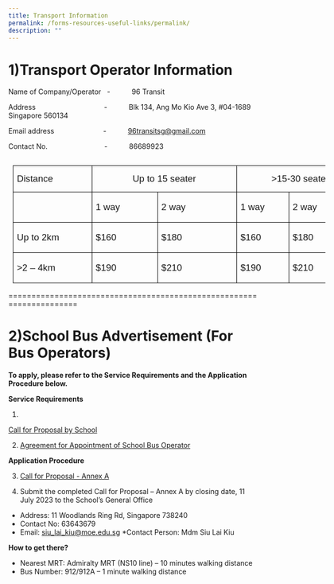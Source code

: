```yaml
---
title: Transport Information
permalink: /forms-resources-useful-links/permalink/
description: ""
---
```

1)Transport Operator Information
===========

        

Name of Company/Operator&nbsp;&nbsp; \-&nbsp;&nbsp;&nbsp;&nbsp;&nbsp;&nbsp;&nbsp;&nbsp;&nbsp;&nbsp; 96 Transit

Address&nbsp;&nbsp;&nbsp;&nbsp;&nbsp;&nbsp;&nbsp;&nbsp;&nbsp;&nbsp;&nbsp;&nbsp;&nbsp;&nbsp;&nbsp;&nbsp;&nbsp;&nbsp;&nbsp;&nbsp;&nbsp;&nbsp;&nbsp;&nbsp;&nbsp;&nbsp;&nbsp;&nbsp;&nbsp;&nbsp;&nbsp;&nbsp;&nbsp;&nbsp; \-&nbsp;&nbsp;&nbsp;&nbsp;&nbsp;&nbsp;&nbsp;&nbsp;&nbsp;&nbsp; Blk 134, Ang Mo Kio Ave 3, #04-1689 Singapore 560134

Email address&nbsp;&nbsp;&nbsp;&nbsp;&nbsp;&nbsp;&nbsp;&nbsp;&nbsp;&nbsp;&nbsp;&nbsp;&nbsp;&nbsp;&nbsp;&nbsp;&nbsp;&nbsp;&nbsp;&nbsp;&nbsp;&nbsp;&nbsp;&nbsp; \-&nbsp;&nbsp;&nbsp;&nbsp;&nbsp;&nbsp;&nbsp;&nbsp;&nbsp;&nbsp; [96transitsg@gmail.com](mailto:96transitsg@gmail.com)

Contact No.&nbsp;&nbsp;&nbsp;&nbsp;&nbsp;&nbsp;&nbsp;&nbsp;&nbsp;&nbsp;&nbsp;&nbsp;&nbsp;&nbsp;&nbsp;&nbsp;&nbsp;&nbsp;&nbsp;&nbsp;&nbsp;&nbsp;&nbsp;&nbsp;&nbsp;&nbsp;&nbsp;&nbsp; \-&nbsp;&nbsp;&nbsp;&nbsp;&nbsp;&nbsp;&nbsp;&nbsp;&nbsp;&nbsp; 86689923

<table class="MsoNormalTable" border="0" cellspacing="0" cellpadding="0" align="left" width="629" style="width:471.55pt;border-collapse:collapse;mso-table-overlap:
 never;mso-yfti-tbllook:1184;mso-table-lspace:9.0pt;margin-left:6.75pt;
 mso-table-rspace:9.0pt;margin-right:6.75pt;mso-table-anchor-vertical:paragraph;
 mso-table-anchor-horizontal:margin;mso-table-left:left;mso-table-top:11.3pt;
 mso-padding-alt:0cm 5.4pt 0cm 5.4pt"><tbody><tr style="mso-yfti-irow:0;mso-yfti-firstrow:yes;height:8.15pt"><td width="143" nowrap="" valign="bottom" style="width:107.4pt;border:solid windowtext 1.0pt;
  border-bottom:solid black 1.0pt;mso-border-alt:solid windowtext .5pt;
  mso-border-bottom-alt:solid black .5pt;padding:0cm 5.4pt 0cm 5.4pt;
  height:8.15pt"><p class="MsoNormal" style="mso-element:frame;mso-element-frame-hspace:9.0pt;
  mso-element-wrap:around;mso-element-anchor-vertical:paragraph;mso-element-anchor-horizontal:
  margin;mso-element-top:11.3pt;mso-height-rule:exactly"><span style="font-size:14.0pt;line-height:107%;font-family:&quot;Arial&quot;,sans-serif;
  mso-fareast-language:EN-SG">Distance</span></p></td><td width="260" nowrap="" colspan="2" valign="bottom" style="width:195.35pt;
  border:solid windowtext 1.0pt;border-left:none;mso-border-top-alt:solid windowtext .5pt;
  mso-border-bottom-alt:solid windowtext .5pt;mso-border-right-alt:solid windowtext .5pt;
  padding:0cm 5.4pt 0cm 5.4pt;height:8.15pt"><p class="MsoNormal" align="center" style="text-align:center;mso-element:frame;
  mso-element-frame-hspace:9.0pt;mso-element-wrap:around;mso-element-anchor-vertical:
  paragraph;mso-element-anchor-horizontal:margin;mso-element-top:11.3pt;
  mso-height-rule:exactly"><span style="font-size:14.0pt;line-height:107%;
  font-family:&quot;Arial&quot;,sans-serif;mso-fareast-language:EN-SG">Up to 15 seater</span></p></td><td width="225" nowrap="" colspan="2" valign="bottom" style="width:168.8pt;border:
  solid windowtext 1.0pt;border-left:none;mso-border-top-alt:solid windowtext .5pt;
  mso-border-bottom-alt:solid windowtext .5pt;mso-border-right-alt:solid windowtext .5pt;
  padding:0cm 5.4pt 0cm 5.4pt;height:8.15pt"><p class="MsoNormal" align="center" style="text-align:center;mso-element:frame;
  mso-element-frame-hspace:9.0pt;mso-element-wrap:around;mso-element-anchor-vertical:
  paragraph;mso-element-anchor-horizontal:margin;mso-element-top:11.3pt;
  mso-height-rule:exactly"><span style="font-size:14.0pt;line-height:107%;
  font-family:&quot;Arial&quot;,sans-serif;mso-fareast-language:EN-SG">&gt;15-30 seater</span></p></td></tr><tr style="mso-yfti-irow:1;height:8.15pt"><td width="143" nowrap="" valign="bottom" style="width:107.4pt;border:solid windowtext 1.0pt;
  border-top:none;mso-border-left-alt:solid windowtext .5pt;mso-border-bottom-alt:
  solid windowtext .5pt;mso-border-right-alt:solid windowtext .5pt;padding:
  0cm 5.4pt 0cm 5.4pt;height:8.15pt"><p class="MsoNormal" style="line-height:150%;mso-element:frame;mso-element-frame-hspace:
  9.0pt;mso-element-wrap:around;mso-element-anchor-vertical:paragraph;
  mso-element-anchor-horizontal:margin;mso-element-top:11.3pt;mso-height-rule:
  exactly"><span style="font-size:14.0pt;line-height:150%;font-family:&quot;Arial&quot;,sans-serif;
  mso-fareast-language:EN-SG">&nbsp;</span></p></td><td width="117" nowrap="" valign="bottom" style="width:87.55pt;border-top:none;
  border-left:none;border-bottom:solid windowtext 1.0pt;border-right:solid windowtext 1.0pt;
  mso-border-bottom-alt:solid windowtext .5pt;mso-border-right-alt:solid windowtext .5pt;
  padding:0cm 5.4pt 0cm 5.4pt;height:8.15pt"><p class="MsoNormal" style="line-height:150%;mso-element:frame;mso-element-frame-hspace:
  9.0pt;mso-element-wrap:around;mso-element-anchor-vertical:paragraph;
  mso-element-anchor-horizontal:margin;mso-element-top:11.3pt;mso-height-rule:
  exactly"><span style="font-size:14.0pt;line-height:150%;font-family:&quot;Arial&quot;,sans-serif;
  mso-fareast-language:EN-SG">1 way</span></p></td><td width="144" nowrap="" valign="bottom" style="width:107.8pt;border-top:none;
  border-left:none;border-bottom:solid windowtext 1.0pt;border-right:solid windowtext 1.0pt;
  mso-border-bottom-alt:solid windowtext .5pt;mso-border-right-alt:solid windowtext .5pt;
  padding:0cm 5.4pt 0cm 5.4pt;height:8.15pt"><p class="MsoNormal" style="line-height:150%;mso-element:frame;mso-element-frame-hspace:
  9.0pt;mso-element-wrap:around;mso-element-anchor-vertical:paragraph;
  mso-element-anchor-horizontal:margin;mso-element-top:11.3pt;mso-height-rule:
  exactly"><span style="font-size:14.0pt;line-height:150%;font-family:&quot;Arial&quot;,sans-serif;
  mso-fareast-language:EN-SG">2 way</span></p></td><td width="90" nowrap="" valign="bottom" style="width:67.35pt;border-top:none;
  border-left:none;border-bottom:solid windowtext 1.0pt;border-right:solid windowtext 1.0pt;
  mso-border-bottom-alt:solid windowtext .5pt;mso-border-right-alt:solid windowtext .5pt;
  padding:0cm 5.4pt 0cm 5.4pt;height:8.15pt"><p class="MsoNormal" style="line-height:150%;mso-element:frame;mso-element-frame-hspace:
  9.0pt;mso-element-wrap:around;mso-element-anchor-vertical:paragraph;
  mso-element-anchor-horizontal:margin;mso-element-top:11.3pt;mso-height-rule:
  exactly"><span style="font-size:14.0pt;line-height:150%;font-family:&quot;Arial&quot;,sans-serif;
  mso-fareast-language:EN-SG">1 way</span></p></td><td width="135" nowrap="" valign="bottom" style="width:101.4pt;border-top:none;
  border-left:none;border-bottom:solid windowtext 1.0pt;border-right:solid windowtext 1.0pt;
  mso-border-bottom-alt:solid windowtext .5pt;mso-border-right-alt:solid windowtext .5pt;
  padding:0cm 5.4pt 0cm 5.4pt;height:8.15pt"><p class="MsoNormal" style="line-height:150%;mso-element:frame;mso-element-frame-hspace:
  9.0pt;mso-element-wrap:around;mso-element-anchor-vertical:paragraph;
  mso-element-anchor-horizontal:margin;mso-element-top:11.3pt;mso-height-rule:
  exactly"><span style="font-size:14.0pt;line-height:150%;font-family:&quot;Arial&quot;,sans-serif;
  mso-fareast-language:EN-SG">2 way</span></p></td></tr><tr style="mso-yfti-irow:2;height:8.15pt"><td width="143" nowrap="" valign="bottom" style="width:107.4pt;border:solid windowtext 1.0pt;
  border-top:none;mso-border-left-alt:solid windowtext .5pt;mso-border-bottom-alt:
  solid windowtext .5pt;mso-border-right-alt:solid windowtext .5pt;padding:
  0cm 5.4pt 0cm 5.4pt;height:8.15pt"><p class="MsoNormal" style="line-height:150%;mso-element:frame;mso-element-frame-hspace:
  9.0pt;mso-element-wrap:around;mso-element-anchor-vertical:paragraph;
  mso-element-anchor-horizontal:margin;mso-element-top:11.3pt;mso-height-rule:
  exactly"><span style="font-size:14.0pt;line-height:150%;font-family:&quot;Arial&quot;,sans-serif;
  mso-fareast-language:EN-SG">Up to 2km</span></p></td><td width="117" nowrap="" valign="bottom" style="width:87.55pt;border-top:none;
  border-left:none;border-bottom:solid windowtext 1.0pt;border-right:solid windowtext 1.0pt;
  mso-border-bottom-alt:solid windowtext .5pt;mso-border-right-alt:solid windowtext .5pt;
  padding:0cm 5.4pt 0cm 5.4pt;height:8.15pt"><p class="MsoNormal" style="line-height:150%;mso-element:frame;mso-element-frame-hspace:
  9.0pt;mso-element-wrap:around;mso-element-anchor-vertical:paragraph;
  mso-element-anchor-horizontal:margin;mso-element-top:11.3pt;mso-height-rule:
  exactly"><span style="font-size:14.0pt;line-height:150%;font-family:&quot;Arial&quot;,sans-serif;
  mso-fareast-language:EN-SG">$160</span></p></td><td width="144" nowrap="" valign="bottom" style="width:107.8pt;border-top:none;
  border-left:none;border-bottom:solid windowtext 1.0pt;border-right:solid windowtext 1.0pt;
  mso-border-bottom-alt:solid windowtext .5pt;mso-border-right-alt:solid windowtext .5pt;
  padding:0cm 5.4pt 0cm 5.4pt;height:8.15pt"><p class="MsoNormal" style="line-height:150%;mso-element:frame;mso-element-frame-hspace:
  9.0pt;mso-element-wrap:around;mso-element-anchor-vertical:paragraph;
  mso-element-anchor-horizontal:margin;mso-element-top:11.3pt;mso-height-rule:
  exactly"><span style="font-size:14.0pt;line-height:150%;font-family:&quot;Arial&quot;,sans-serif;
  mso-fareast-language:EN-SG">$180</span></p></td><td width="90" nowrap="" valign="bottom" style="width:67.35pt;border-top:none;
  border-left:none;border-bottom:solid windowtext 1.0pt;border-right:solid windowtext 1.0pt;
  mso-border-bottom-alt:solid windowtext .5pt;mso-border-right-alt:solid windowtext .5pt;
  padding:0cm 5.4pt 0cm 5.4pt;height:8.15pt"><p class="MsoNormal" style="line-height:150%;mso-element:frame;mso-element-frame-hspace:
  9.0pt;mso-element-wrap:around;mso-element-anchor-vertical:paragraph;
  mso-element-anchor-horizontal:margin;mso-element-top:11.3pt;mso-height-rule:
  exactly"><span style="font-size:14.0pt;line-height:150%;font-family:&quot;Arial&quot;,sans-serif;
  mso-fareast-language:EN-SG">$160</span></p></td><td width="135" nowrap="" valign="bottom" style="width:101.4pt;border-top:none;
  border-left:none;border-bottom:solid windowtext 1.0pt;border-right:solid windowtext 1.0pt;
  mso-border-bottom-alt:solid windowtext .5pt;mso-border-right-alt:solid windowtext .5pt;
  padding:0cm 5.4pt 0cm 5.4pt;height:8.15pt"><p class="MsoNormal" style="line-height:150%;mso-element:frame;mso-element-frame-hspace:
  9.0pt;mso-element-wrap:around;mso-element-anchor-vertical:paragraph;
  mso-element-anchor-horizontal:margin;mso-element-top:11.3pt;mso-height-rule:
  exactly"><span style="font-size:14.0pt;line-height:150%;font-family:&quot;Arial&quot;,sans-serif;
  mso-fareast-language:EN-SG">$180</span></p></td></tr><tr style="mso-yfti-irow:3;mso-yfti-lastrow:yes;height:8.15pt"><td width="143" nowrap="" valign="bottom" style="width:107.4pt;border:solid windowtext 1.0pt;
  border-top:none;mso-border-top-alt:solid windowtext .5pt;mso-border-alt:solid windowtext .5pt;
  padding:0cm 5.4pt 0cm 5.4pt;height:8.15pt"><p class="MsoNormal" style="line-height:150%;mso-element:frame;mso-element-frame-hspace:
  9.0pt;mso-element-wrap:around;mso-element-anchor-vertical:paragraph;
  mso-element-anchor-horizontal:margin;mso-element-top:11.3pt;mso-height-rule:
  exactly"><span style="font-size:14.0pt;line-height:150%;font-family:&quot;Arial&quot;,sans-serif;
  mso-fareast-language:EN-SG">&gt;2 – 4km</span></p></td><td width="117" nowrap="" valign="bottom" style="width:87.55pt;border-top:none;
  border-left:none;border-bottom:solid windowtext 1.0pt;border-right:solid windowtext 1.0pt;
  mso-border-top-alt:solid windowtext .5pt;mso-border-top-alt:solid windowtext .5pt;
  mso-border-bottom-alt:solid windowtext .5pt;mso-border-right-alt:solid windowtext .5pt;
  padding:0cm 5.4pt 0cm 5.4pt;height:8.15pt"><p class="MsoNormal" style="line-height:150%;mso-element:frame;mso-element-frame-hspace:
  9.0pt;mso-element-wrap:around;mso-element-anchor-vertical:paragraph;
  mso-element-anchor-horizontal:margin;mso-element-top:11.3pt;mso-height-rule:
  exactly"><span style="font-size:14.0pt;line-height:150%;font-family:&quot;Arial&quot;,sans-serif;
  mso-fareast-language:EN-SG">$190</span></p></td><td width="144" nowrap="" valign="bottom" style="width:107.8pt;border-top:none;
  border-left:none;border-bottom:solid windowtext 1.0pt;border-right:solid windowtext 1.0pt;
  mso-border-top-alt:solid windowtext .5pt;mso-border-top-alt:solid windowtext .5pt;
  mso-border-bottom-alt:solid windowtext .5pt;mso-border-right-alt:solid windowtext .5pt;
  padding:0cm 5.4pt 0cm 5.4pt;height:8.15pt"><p class="MsoNormal" style="line-height:150%;mso-element:frame;mso-element-frame-hspace:
  9.0pt;mso-element-wrap:around;mso-element-anchor-vertical:paragraph;
  mso-element-anchor-horizontal:margin;mso-element-top:11.3pt;mso-height-rule:
  exactly"><span style="font-size:14.0pt;line-height:150%;font-family:&quot;Arial&quot;,sans-serif;
  mso-fareast-language:EN-SG">$210</span></p></td><td width="90" nowrap="" valign="bottom" style="width:67.35pt;border-top:none;
  border-left:none;border-bottom:solid windowtext 1.0pt;border-right:solid windowtext 1.0pt;
  mso-border-top-alt:solid windowtext .5pt;mso-border-top-alt:solid windowtext .5pt;
  mso-border-bottom-alt:solid windowtext .5pt;mso-border-right-alt:solid windowtext .5pt;
  padding:0cm 5.4pt 0cm 5.4pt;height:8.15pt"><p class="MsoNormal" style="line-height:150%;mso-element:frame;mso-element-frame-hspace:
  9.0pt;mso-element-wrap:around;mso-element-anchor-vertical:paragraph;
  mso-element-anchor-horizontal:margin;mso-element-top:11.3pt;mso-height-rule:
  exactly"><span style="font-size:14.0pt;line-height:150%;font-family:&quot;Arial&quot;,sans-serif;
  mso-fareast-language:EN-SG">$190</span></p></td><td width="135" nowrap="" valign="bottom" style="width:101.4pt;border-top:none;
  border-left:none;border-bottom:solid windowtext 1.0pt;border-right:solid windowtext 1.0pt;
  mso-border-top-alt:solid windowtext .5pt;mso-border-top-alt:solid windowtext .5pt;
  mso-border-bottom-alt:solid windowtext .5pt;mso-border-right-alt:solid windowtext .5pt;
  padding:0cm 5.4pt 0cm 5.4pt;height:8.15pt"><p class="MsoNormal" style="line-height:150%;mso-element:frame;mso-element-frame-hspace:
  9.0pt;mso-element-wrap:around;mso-element-anchor-vertical:paragraph;
  mso-element-anchor-horizontal:margin;mso-element-top:11.3pt;mso-height-rule:
  exactly"><span style="font-size:14.0pt;line-height:150%;font-family:&quot;Arial&quot;,sans-serif;
  mso-fareast-language:EN-SG">$210</span></p></td></tr></tbody></table>
	
	
	
=====================================================================
# 2)School Bus Advertisement (For Bus Operators)


**To apply, please refer to the Service Requirements and the Application Procedure below.**

**Service Requirements**

1.
[Call for Proposal by School](/files/call%20for%20proposal.pdf)

2. [Agreement for Appointment of School Bus Operator](/files/agreement%20for%20appointment%20of%20school%20bus%20operator.pdf)

**Application Procedure**

3. [Call for Proposal - Annex A](/files/call%20for%20proposal%20-%20annex%20a.pdf)





2. Submit the completed Call for Proposal – Annex A by closing date, 11 July 2023 to the School’s General Office
* Address: 11 Woodlands Ring Rd, Singapore 738240
* Contact No: 63643679
* Email: siu_lai_kiu@moe.edu.sg
*Contact Person: Mdm Siu Lai Kiu

**How to get there?**
* Nearest MRT: Admiralty MRT (NS10 line) – 10 minutes walking distance
* Bus Number: 912/912A – 1 minute walking distance